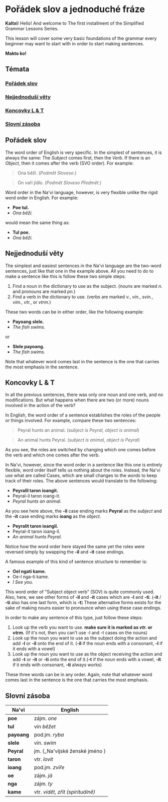# Pořádek slov a jednoduché fráze

**Kaltxì**! Hello! And welcome to The first installment of the Simplified Grammar Lessons Series.

This lesson will cover some very basic foundations of the grammar every beginner may want to start with in order to start making sentences.

**Makto ko!**

## Témata

### [Pořádek slov](#1)

### [Nejjednoduší věty](#2)

### [Koncovky L & T](#3)

### [Slovní zásoba](#v)

<span id="1">
</span>

## Pořádek slov

The word order of English is very specific. In the simplest of sentences, it is always the same: The _Subject_ comes first, then the _Verb_. If there is an _Object_, then it comes after the verb (SVO order). For example:

> Ona běží. (_Podmět Sloveso._)

> On vaří jídlo. (_Podmět Sloveso Předmět_.)

Word order in the Na'vi language, however, is very flexible unlike the rigid word order in English. For example:

- **Poe tul.**
- _Ona běží._

would mean the same thing as:

- **Tul poe.**
- _Ona běží._

<span id="2">
</span>

## Nejjednoduší věty

The simplest and easiest sentences in the Na'vi language are the two-word sentences, just like that one in the example above. All you need to do to make a sentence like this is follow these two simple steps:

1. Find a noun in the dictionary to use as the subject. (nouns are marked _n._ and pronouns are marked _pn._)
2. Find a verb in the dictionary to use. (verbs are marked _v._, _vin._, _svin._, _vim._, _vtr._, or _vtrm._)

These two words can be in either order, like the following example:

- **Payoang slele.**
- _The fish swims._

or

- **Slele payoang.**
- _The fish swims._

Note that whatever word comes last in the sentence is the one that carries the most emphasis in the sentence.

<span id="3">
</span>

## Koncovky L & T

In all the previous sentences, there was only one noun and one verb, and no modifications. But what happens when there are two (or more) nouns involved in the action of the verb?

In English, the word order of a sentence establishes the roles of the people or things involved. For example, compare these two sentences:

> Peyral hunts an animal. (_subject is Peyral, object is animal_)

> An animal hunts Peyral. (_subject is animal, object is Peyral_)

As you see, the roles are switched by changing which one comes before the verb and which one comes after the verb.

In Na'vi, however, since the word order in a sentence like this one is entirely flexible, word order itself tells us nothing about the roles. Instead, the Na'vi use what are called Cases, which are small changes to the _words_ to keep track of their roles. The above sentences would translate to the following:

- **Peyralìl taron ioangit.**
- Peyral-ìl taron ioang-it.
- _Peyral hunts an animal._

As you see here above, the **-ìl** case ending marks **Peyral** as the _subject_ and the **-it** case ending marks **ioang** as the _object_.

- **Peyralit taron ioangìl.**
- Peyral-it taron ioang-ìl.
- _An animal hunts Peyral._

Notice how the word order here stayed the same yet the roles were reversed simply by swapping the **-ìl** and **-it** case endings.

A famous example of this kind of sentence structure to remember is:

- **Oel ngati kame.**
- Oe-l nga-ti kame.
- _I See you._

This word order of "Subject object verb" (SOV) is quite commonly used. Also, here, we see other forms of **-ìl** and **-it** cases which are **-l** and **-ti**. (**-it** / **-ti** also has one last form, which is **-t**) These alternative forms exists for the sake of making nouns easier to pronounce when using these case endings.

In order to make any sentence of this type, just follow these steps:

1. Look up the verb you want to use. **make sure it is marked as _vtr._ or _vtrm._** (If it's not, then you can't use -l and -t cases on the nouns)
2. Look up the noun you want to use as the subject doing the action and add **-l** or **-ìl** onto the end of it. (**-ìl** if the noun ends with a consonant, **-l** if it ends with a vowel)
3. Look up the noun you want to use as the object receiving the action and add **-t** or **-it** or **-ti** onto the end of it.(**-t** if the noun ends with a vowel, **-it** if it ends with consonant, **-ti** always works)

These three words can be in any order. Again, note that whatever word comes last in the sentence is the one that carries the most emphasis.

<span id="v">
</span>

## Slovní zásoba

Na'vi       | English
----------- | ---------------------------------
**poe**     | zájm. _one_
**tul**     | vin _běžet_
**payoang** | pod.jm. _ryba_
**slele**   | vin. _swim_
**Peyral**  | jm. (_Na'vijské ženské jméno )
**taron**   | vtr. _lovit_
**ioang**   | pod.jm. _zvíře_
**oe**      | zájm. _já_
**nga**     | zájm. _ty_
**kame**    | vtr. _vidět, zřít (spirituálně)_

